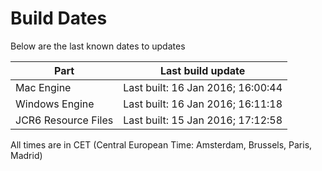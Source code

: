 # Build Dates

Below are the last known dates to updates

Part | Last build update
-----|-----
Mac Engine | Last built: 16 Jan 2016; 16:00:44
Windows Engine | Last built: 16 Jan 2016; 16:11:18
JCR6 Resource Files | Last built: 15 Jan 2016; 17:12:58
All times are in CET (Central European Time: Amsterdam, Brussels, Paris, Madrid)



